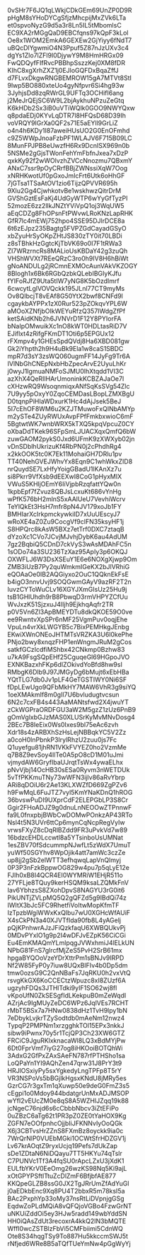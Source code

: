 0vSHr7F6JQ1qLWkjCDkGEm69UnZP0D9R
pHgM8sYHoDYCgSfjzMhcpijMxZVk6LTa
et0spvoNyzG9d5a3r8Ln5IL5tMbomlsC
EC9XA2rMGgQaD9EBCfqns97kQpF3kLol
Oe8x1WOM2EmkA6GEXEw2GjYiyy6fNdT7
uBQcDlYgwmiO4N3Ppuf5Z87nJzUXv3c4
dgYs1Zlo7lZFl9I0DjywY9M8HmHRGx09
FwQDQyfFIfRvcPBBhpSszzKej0XM8fDR
KIhC8xgXrhZXZ1j0EJloGQFDxBqaZffJ
d7FLvxDkgwRNGBEMROW15gA7MTVt8StI
9lwp5BO880xteUo4gyNfpvr6Si4hg93w
3JyhjsDd8zqRWrGL9UFTq3OCHifI6ang
j2MeJrQEjSC6W9L2bjAykhuNPzuZeGtq
K6kHDb2Sx3iB0uVTiWQlk0GOO9NWYQxw
q8pdaEDj0KYvLqDTR7l8HFQsD68D39Ih
voVRQY9IGrXa0QF2s71E5aEYll9GrLiZ
o4n4h6KDy1I87aweiHUsUO2G0EnOFmhd
c9Z5WWpJnoaFzbPF1WLAJV6F715B09LC
8MunFPJPB8eUwzfH6Rx9DcnISX969n0b
5NSMe2gGjsTWonFehYmFbfnJxea7xDzP
qxkKy92f2wWOlvzhZVCcNnozmu7QBxmY
ANxC7ssr9pOyCRrfBBjZWNssiXqW7Oog
xNRHKwotUf0pGxoJmIcFrt6Utk6oHhGF
7jGTsa1TSaAtOV1zio6TijzQPVVR695h
9Xlu2Gg4CjwhkotvBe1wskhwzQitrDrM
GVShGztEsFaKj4UdGyWTP6wYyGfTyzPI
52mozE6zz2llkJNZtYViVpQ1oj3WqUW5
aEqCDZg8FhOPsnFtPWvwLRoKNzLapRHK
GfR7lc4mEWj752hpo4SSE95DJlrDCE8a
6t6zEJpz235Bagtg5FVPZGdCayadGSyO
xbZyuHrSyOKpZHtJS830zTY0it70LBDi
z8sTBhkHzGgtcKjTbVK69o0I7F1tRWa3
ZI7WRzrncRs8MALioUsKBDaY42g3zuQh
VHShWVXt7REeQRzC3ro0h9IV8H6hBiWt
gNoANDULg2jRCmnEXMOcAunVAkVKZOGY
8BIogh1x6Bk6RGbQzbkQLebIBGIyKJfu
fYIFoRJfZ9Uta5tIW7yNG8K5bOzdImrf
6cwcytLglVOVQckk195JLnl77CT9myMs
Ov8QIbcjT8vEAf8G50YtX2bwf8CNFd9l
cgaykbAYPPx1zX0Rur523pZOkqvYPL6W
aMOoXZNfjbOIkWEYuRfzQ357IWdgZfPf
ketSAidKNb2h6JVNVrD1F12Y8PYIorFA
bNaIpOMwuikXc1nO8kWT0HDLtasRiD7V
EJiflxt4zRifgFKmDT1Oti6p5EPGUx12
rFXmpv4y1GHEsSpdQVdj8Ha6XBD081gw
Gk2iYhpth2h9H4uBk9Ela1w8caS1SBDC
mpR7d3sY3zsWQ060ugmFF14JyFg9Tr6A
IVlNbGhCNEpNxbHbZpecArvE2UyuLhKr
j0wyJ1IgmuaNMFoSJMU0lhXtqdd1VI3C
azXhX4QeRIlHArUmoninkKCBZAJaOe7l
cXHzwRQ9WsoqnmiqxANfSqKsSVg54Zlc
7U9yy5pOxyY0ZqoCEMDasLBopLZMXBgU
D0tqnpPiHIaWDxurK1Hc4dAjJsek5BeJ
5I7cEhOF8WM6u2KZJTMuwoFxQINbAMYp
m2ySTe4ZUyRWUxAvpFPfFmkbxwioC6mF
5BgtwtWK7wnbWRX5kTXQ5kpqVpcuZ0CY
oXbaDdTKek96SFpSmLJUACXqxQmfQ6bW
zuwGAOM2pykS0Jxd6UFmK9zXWXyb02jn
vDnSDblhUkrizuKf4RbPN0j2cPhdhRg4
x2kkOOK5tc0K7Ek11MohaiGH7DRlu1pv
TT40NehGVEJWhvYx8Eqn9C1whWkxZID8
nrQuydSE7LxHfyYoigGBadU1lKAnXz7u
si8Pkrr9VfXsb9dEEXwI8CoG1pHyxMIX
VWuS5KHljOEmY6IiVjpbRzqfattYQw0n
1kpbEpf7fZvuz8QBJsLcxuKt686vYnHg
wPfK576bH2mlnS5xAAlUeU7VevhiWcrv
TeYlQkEt3HsH7mfr8pN4JV179xoJb1FY
BMHIarXcIrkpmckywkiID7xUuUEscyJ7
wRoXE4aZ0Zu9CocgVf9clFN35ksyHF1j
S8HPQrc8kAsW5BXz7etTrf0DXC7ztaqB
dYzoXc1CVo7JCvjMJvhjDybK6au4AdUM
7gz2BqbiQ5CDnD7ckVyS3wAsMDAhFC5n
1sODo74a3SU236TzXaz95ApIy3p6OKQJ
OXWFLJ6W3DsXSEuY1E6e6NOXgXjwp9Om
ZMB3iUzB7Py2quWmkmIGeKX2bJlVRhiG
eQOAaOe0IB2AQGiyxo2OuC1QQknEkFsE
b4igO3nnvUvj9SOQGwmGAyV9azRF2T2n
IuvzCYToWuCLv16XGYJXmGIsUz25Hu9j
tsB1GHlUhdh9rB8PbwqD3rmVHPYZCfUu
WvJxzK51SjzxuJ4lIjh9EjkhqAqfr2TR
p0V5Vn6Zl3ApBMEYDTu8dkQKOE59O0ve
ee9RwntvXpSPr6nMF25VgmPuv0oqjEhe
VpuLn4vrXkLWGYB5c7BixPEMHkgJEnbg
EKwiXWnONEoJHTMTsVRZKA3U6l0kePhe
PNjo2bwy8xnqzFHP1enWngmJRuM2gCos
satkfGCzIcdfiMShbx42CNkmp0Bzhw83
u7kA9FsgSQpEHf25CguqeGl69HGpoJVO
EXNKBazxhFKp6dIZOkivdYoBfd8hw9sI
RMbgK6Dlb9J97JMGyDg6bMujt6xEbHBa
YQtTLG7db0Jv1pLF4GeTGSTIWY0Ni6SF
fDpLEwUgo9QFbMkHY7MAW6VhR3g9siYQ
1oeXMAkmIf8m0gIl7U6bvludugtvcsun
6N2c7cxFB4s443AaMANtsfwd2X4jwuYT
zCkWGPraORDFGU3aW2M5gzZ1zUz6PnB9
gOmVglxbGJzMAS0XLUSrKyMvMNvDosg4
2BEc7B8IeEix0Ws0Ixes9bl75eAc6zvh
Xdr18s4zARBXhSzHsLejNBBqkYC5V2Zz
a0coH0lnPbnkP3IrylRhzU2zuu0js7Fc
Q1uyefgu81jhRN1VKkFVYEZ0ho2VzmMe
q7B8Z9evSoy4IlTe0A5pO8cD1M01uJmi
vjmydAW6GryfIbaUJrqtTsWx4ywaELhx
pNvVjbj14OcHB30sESa0Ryvm3nWETDUk
5vTfPKKmuTNy73wWFN3ijlv86aRvYbrp
ARi8qDOiU6r2Ae13KLXWZfD669ZgPZv6
h9FwMqL6FuJTZ7vyl5KmYNaKDnQ1hROG
36bvswPuDI9UXprCdF2ELEPGbLP3S8Cr
Ggir2FHoADJZ9g0dnuLnNEOOwZTPnnwF
fa9L0fnxpbjBWbCwDOMwPOnkzAP43RTo
Nsl4t5N3UVr6ttCp6mynCqNcpRegVyIw
vrwsFXyZ8cDqRlBZdd9FR3uPvkVd7w89
16bdzcEHDLccwtl8a5YTsinboUsUMNat
1esZBV70fSdcummpNJwfLt5zWdX7UmuT
yuWf50SGYhv8WpOjik4att7amWc3czZe
up8jj2gSb2elWTT3efhqwqLapVnQlmyj
0P3P3nFzkBppwOG829w4pu7p5qLyE12e
FJlh0xB8I4QCR4EI0WYMRiW1EHjR511o
27YFLje8TQuy9kerHSQM9ksaLZQMkFnV
Iav6YbhzsS8ZXohDpvS8NAGYU3rG0it6
PikUNTjZVLpMQ5Q2gQFZd5g9IBdQi74z
IWItX3bJc5FC9RhetfiVoItwMopKfmTF
IzTpzbWgiWWxKxQIbu7wU0XGHcWfAUiF
X4sCkPN3a40XJVTfIda90fb8L4yAGelj
pQjKPnhwrAJzJFiQzkfaqU6XWBQUkvPj
0MDvPYxIO1g9p2I4wDFJvEZpK56CiCGi
Eu4EmKMAQmYLmlpqgJVWxhmiJ4lELkUN
NPbG81FnS7glrcfMjZeS5PvH2SrB61mx
hpgaBYQOoVzeYDrXttrPm1sBNJv9IRPD
Nf2W85FyP0y7iuw8UQxBIFIv4b0Dp5dm
tmw0ozsG9C2QnNBaFs7JqRKU0h2vxVtQ
rsvgKkGX6KoCCECtzWpuzc8xI8ZUzf6A
ugzyhFDQs3JTHlTdki9yIF1SO62wj8fl
vKpoUfN0ZkSESgfIdLKekpuB0mZeWqdI
AZrjAc9IgMUyZeDC6WPz6JqlVEs7RCHT
rMbT5BSx7a7HNw0838dHz1TvH9lpy1bN
7eDbykLvjkrTZySodtdb0mAeNm12nwz4
TypqP2PMPNm1xrzgghkTOl15EPx3nkkJ
sibw9iPwnx70y5r1TcjQP3Ch23XW6GTZ
FRCiC9JguRKlxknacaWl8LQ3xBdMYjPw
6Dt0FprVmf7iyG27og8iHKOoiBOTQhWi
3AdxG2GfPxZAxSAeFN787rfPTHSho1sa
LoQPaYn1YI9AQhZen47qrw31J8PrY3t9
HRJlOSxiyPy5sxYgkedyLngTPFp8T5rY
VR3NSPoVs5bBGjlkHgsxKNdU8jMRy5es
GzrCG7r3gxTm1qXuwp50e9deG0FmZ3s5
cEgpi1o0Mdoy944bdatgrUnMxADJMSOP
wYfI2vEUcZM0e8qS8A5WZHlJZqq19k88
jcNgeC76njd6s6cCbbbNbcv3iZtEFiPo
0uZBzC6aTg62t1PR3pZ0ZE0tYaHOX9Kg
ZGFN7eOOfpnhcOjjbIiJFKNNvIyOoQGk
X6j3CBTvsHrZZnS8FXmBz8oyckk9ia0c
7WrQrNlP0VUEbMGki1OCWtSfrHDZGV1j
Lv67krAOqtZ9ryxUcjq19Pefs7dUkZap
sDe1ZDtaN6NiDQayu7TT5HKYu74qTslr
C7PUNVc1Tf3A4fqSU0rApcLZxU3jXdK1
EULfbYKrV0EeOmg26wzKS98Nq5Ki9ajL
xOtGPYPSftITtuZcDlZmF6BfjbfAE877
KKQpeGLZB8ssG0JX2TgJRrUmZfAdYuGl
j0aEDkbEnc9Xq8PU4T2bbxR5m78ksI5a
BAc2PxphYp33oMy37nsRtLiDVpnjgGSg
EqdwZoPLdMQiA8vQFQjoVGBo4FzwGrNT
uNKUiZddOi5ey3HJw5radd149wbYddSN
HH0iQAsZdUt3recoxrA4kkQ2IN3bMQTE
WffI0wcZSTBlzFbVi5CMFbiimi5CdnWQ
Ote8S34hqgTSy9To887Hu5kkccmSWJ5t
rNfjed6WRe8B5aTQfTUeYmNw4pGgWyYj
